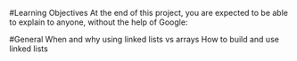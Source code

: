 #Learning Objectives
At the end of this project, you are expected to be able to explain to anyone, without the help of Google:

#General
When and why using linked lists vs arrays
How to build and use linked lists
